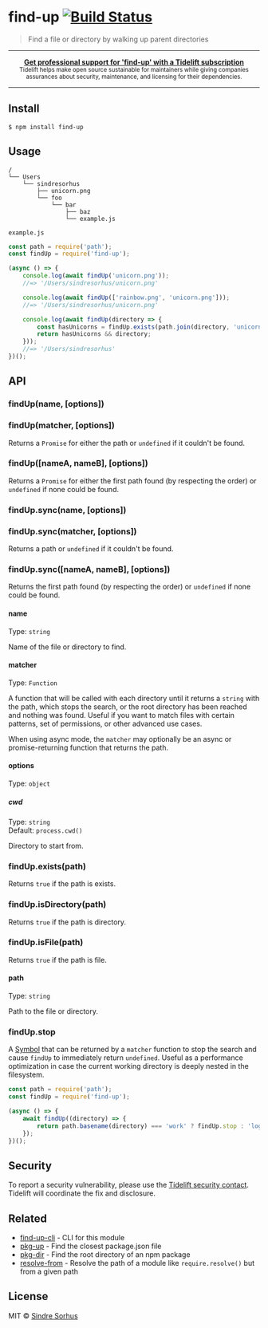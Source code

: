 # find-up [![Build Status](https://travis-ci.org/sindresorhus/find-up.svg?branch=master)](https://travis-ci.org/sindresorhus/find-up)

> Find a file or directory by walking up parent directories

---

<div align="center">
	<b>
		<a href="https://tidelift.com/subscription/pkg/npm-find-up?utm_source=npm-find-up&utm_medium=referral&utm_campaign=readme">Get professional support for 'find-up' with a Tidelift subscription</a>
	</b>
	<br>
	<sub>
		Tidelift helps make open source sustainable for maintainers while giving companies<br>assurances about security, maintenance, and licensing for their dependencies.
	</sub>
</div>

---

## Install

```
$ npm install find-up
```


## Usage

```
/
└── Users
	└── sindresorhus
		├── unicorn.png
		└── foo
			└── bar
				├── baz
				└── example.js
```

`example.js`

```js
const path = require('path');
const findUp = require('find-up');

(async () => {
	console.log(await findUp('unicorn.png'));
	//=> '/Users/sindresorhus/unicorn.png'

	console.log(await findUp(['rainbow.png', 'unicorn.png']));
	//=> '/Users/sindresorhus/unicorn.png'

	console.log(await findUp(directory => {
		const hasUnicorns = findUp.exists(path.join(directory, 'unicorn.png'));
		return hasUnicorns && directory;
	}));
	//=> '/Users/sindresorhus'
})();
```


## API


### findUp(name, [options])
### findUp(matcher, [options])

Returns a `Promise` for either the path or `undefined` if it couldn't be found.

### findUp([nameA, nameB], [options])

Returns a `Promise` for either the first path found (by respecting the order) or `undefined` if none could be found.

### findUp.sync(name, [options])
### findUp.sync(matcher, [options])

Returns a path or `undefined` if it couldn't be found.

### findUp.sync([nameA, nameB], [options])

Returns the first path found (by respecting the order) or `undefined` if none could be found.

#### name

Type: `string`

Name of the file or directory to find.

#### matcher

Type: `Function`

A function that will be called with each directory until it returns a `string` with the path, which stops the search, or the root directory has been reached and nothing was found. Useful if you want to match files with certain patterns, set of permissions, or other advanced use cases.

When using async mode, the `matcher` may optionally be an async or promise-returning function that returns the path.

#### options

Type: `object`

##### cwd

Type: `string`<br>
Default: `process.cwd()`

Directory to start from.

### findUp.exists(path)

Returns `true` if the path is exists.

### findUp.isDirectory(path)

Returns `true` if the path is directory.

### findUp.isFile(path)

Returns `true` if the path is file.

#### path

Type: `string`

Path to the file or directory.

### findUp.stop

A [Symbol](https://developer.mozilla.org/en-US/docs/Web/JavaScript/Reference/Global_Objects/Symbol) that can be returned by a `matcher` function to stop the search and cause `findUp` to immediately return `undefined`. Useful as a performance optimization in case the current working directory is deeply nested in the filesystem.

```js
const path = require('path');
const findUp = require('find-up');

(async () => {
	await findUp((directory) => {
		return path.basename(directory) === 'work' ? findUp.stop : 'logo.png';
	});
})();
```

## Security

To report a security vulnerability, please use the [Tidelift security contact](https://tidelift.com/security). Tidelift will coordinate the fix and disclosure.


## Related

- [find-up-cli](https://github.com/sindresorhus/find-up-cli) - CLI for this module
- [pkg-up](https://github.com/sindresorhus/pkg-up) - Find the closest package.json file
- [pkg-dir](https://github.com/sindresorhus/pkg-dir) - Find the root directory of an npm package
- [resolve-from](https://github.com/sindresorhus/resolve-from) - Resolve the path of a module like `require.resolve()` but from a given path


## License

MIT © [Sindre Sorhus](https://sindresorhus.com)
